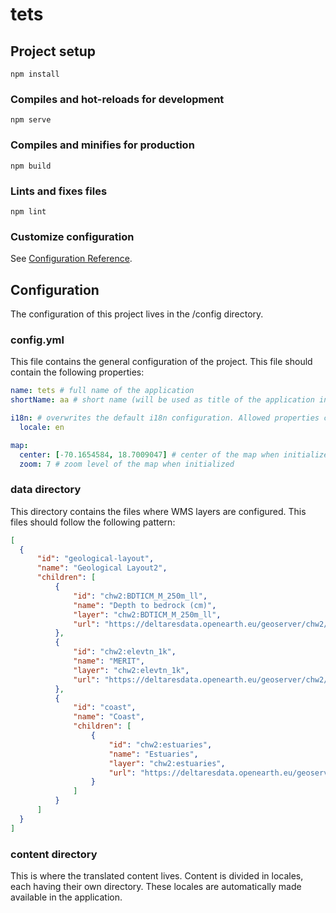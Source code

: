 # tets

## Project setup
```
npm install
```

### Compiles and hot-reloads for development
```
npm serve
```

### Compiles and minifies for production
```
npm build
```

### Lints and fixes files
```
npm lint
```

### Customize configuration
See [Configuration Reference](https://cli.vuejs.org/config/).

## Configuration

The configuration of this project lives in the /config directory.

### config.yml

This file contains the general configuration of the project. This file should contain the following properties:

```yaml
name: tets # full name of the application
shortName: aa # short name (will be used as title of the application in the header)

i18n: # overwrites the default i18n configuration. Allowed properties can be found here: https://kazupon.github.io/vue-i18n/api/#properties
  locale: en

map:
  center: [-70.1654584, 18.7009047] # center of the map when initialized
  zoom: 7 # zoom level of the map when initialized
```

### data directory

This directory contains the files where WMS layers are configured. This files should follow the following pattern:

```json
[
  {
      "id": "geological-layout",
      "name": "Geological Layout2",
      "children": [
          {
              "id": "chw2:BDTICM_M_250m_ll",
              "name": "Depth to bedrock (cm)",
              "layer": "chw2:BDTICM_M_250m_ll",
              "url": "https://deltaresdata.openearth.eu/geoserver/chw2/ows"
          },
          {
              "id": "chw2:elevtn_1k",
              "name": "MERIT",
              "layer": "chw2:elevtn_1k",
              "url": "https://deltaresdata.openearth.eu/geoserver/chw2/ows"
          },
          {
              "id": "coast",
              "name": "Coast",
              "children": [
                  {
                      "id": "chw2:estuaries",
                      "name": "Estuaries",
                      "layer": "chw2:estuaries",
                      "url": "https://deltaresdata.openearth.eu/geoserver/chw2/ows"
                  }
              ]
          }
      ]
  }
]
```

### content directory

This is where the translated content lives. Content is divided in locales, each having their own directory. These locales are automatically made available in the application.